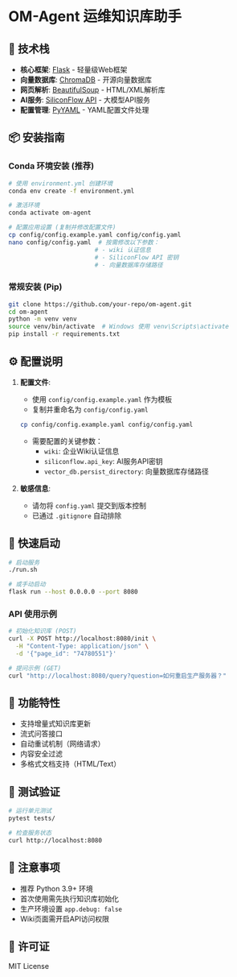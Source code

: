 # OM-Agent 运维知识库助手

## 🚀 技术栈

- **核心框架**: 
  [Flask](https://flask.palletsprojects.com/) - 轻量级Web框架
- **向量数据库**: 
  [ChromaDB](https://www.trychroma.com/) - 开源向量数据库
- **网页解析**: 
  [BeautifulSoup](https://www.crummy.com/software/BeautifulSoup/) - HTML/XML解析库
- **AI服务**: 
  [SiliconFlow API](https://www.siliconflow.cn/) - 大模型API服务
- **配置管理**: 
  [PyYAML](https://pyyaml.org/) - YAML配置文件处理

## 📦 安装指南

### Conda 环境安装 (推荐)

```bash
# 使用 environment.yml 创建环境
conda env create -f environment.yml

# 激活环境
conda activate om-agent

# 配置应用设置 (复制并修改配置文件)
cp config/config.example.yaml config/config.yaml
nano config/config.yaml  # 按需修改以下参数：
                        # - wiki 认证信息
                        # - SiliconFlow API 密钥
                        # - 向量数据库存储路径
```

### 常规安装 (Pip)

```bash
git clone https://github.com/your-repo/om-agent.git
cd om-agent
python -m venv venv
source venv/bin/activate  # Windows 使用 venv\Scripts\activate
pip install -r requirements.txt
```

## ⚙️ 配置说明

1. **配置文件**:
   - 使用 `config/config.example.yaml` 作为模板
   - 复制并重命名为 `config/config.yaml`
   ```bash
   cp config/config.example.yaml config/config.yaml
   ```
   - 需要配置的关键参数：
     - `wiki`: 企业Wiki认证信息
     - `siliconflow.api_key`: AI服务API密钥
     - `vector_db.persist_directory`: 向量数据库存储路径

2. **敏感信息**:
   - 请勿将 `config.yaml` 提交到版本控制
   - 已通过 `.gitignore` 自动排除

## 🏃 快速启动

```bash
# 启动服务
./run.sh

# 或手动启动
flask run --host 0.0.0.0 --port 8080
```

### API 使用示例

```bash
# 初始化知识库 (POST)
curl -X POST http://localhost:8080/init \
  -H "Content-Type: application/json" \
  -d '{"page_id": "74780551"}'

# 提问示例 (GET)
curl "http://localhost:8080/query?question=如何重启生产服务器？"
```

## 🌟 功能特性

- 支持增量式知识库更新
- 流式问答接口
- 自动重试机制（网络请求）
- 内容安全过滤
- 多格式文档支持（HTML/Text）

## 🔧 测试验证

```bash
# 运行单元测试
pytest tests/

# 检查服务状态
curl http://localhost:8080
```

## 📌 注意事项

- 推荐 Python 3.9+ 环境
- 首次使用需先执行知识库初始化
- 生产环境设置 `app.debug: false`
- Wiki页面需开启API访问权限

## 📄 许可证
MIT License
